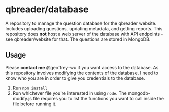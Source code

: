 # qbreader/database

A repository to manage the question database for the qbreader website.
Includes uploading questions, updating metadata, and getting reports.
This repository does **not** host a web server of the database with API endpoints - see qbreader/website for that.
The questions are stored in MongoDB.

## Usage

Please **contact me** @geoffrey-wu if you want access to the database.
As this repository involves modifying the contents of the database, I need to know who you are in order to give you credentials to the database.

1) Run `npm install`
2) Run whichever file you're interested in using `node`.
The mongodb-modify.js file requires you to list the functions you want to call inside the file before running it.
